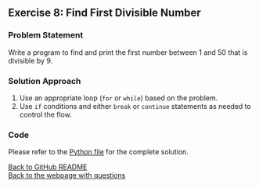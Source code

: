## Exercise 8: Find First Divisible Number

### Problem Statement
Write a program to find and print the first number between 1 and 50 that is divisible by 9.

### Solution Approach
1. Use an appropriate loop (`for` or `while`) based on the problem.
2. Use `if` conditions and either `break` or `continue` statements as needed to control the flow.

### Code
Please refer to the [Python file](e08_find_first_divisible_number.py) for the complete solution.

[Back to GitHub README](https://github.com/jspackiaraj/AY202425-Fall-Python/blob/master/exercise_002_Break_and_continue/README.md)  
[Back to the webpage with questions](https://jsp.shiksha/index.php/portfolio/bcse101e-computer-programming-python/introduction-python/programming-exercises-002/programming-exercises-002-break-and-continue)
